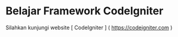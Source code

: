 # Belajar Framework CodeIgniter
Silahkan kunjungi website [ CodeIgniter ] ( https://codeigniter.com ) 
